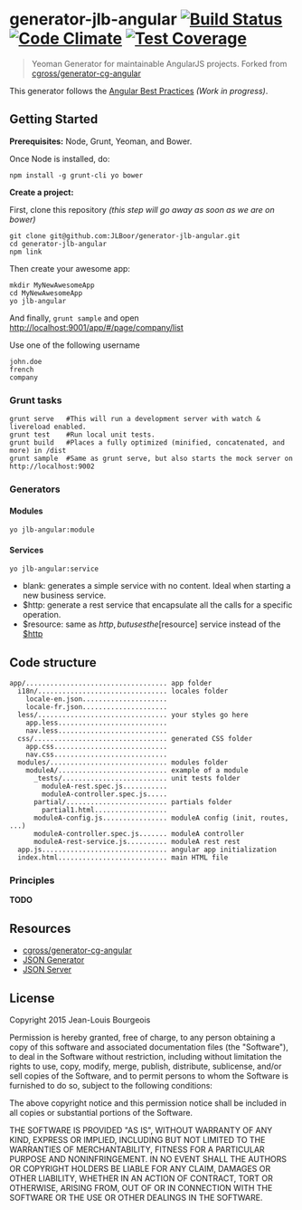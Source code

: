 [$http]: https://docs.angularjs.org/api/ng/service/$http
[$resource]: https://docs.angularjs.org/api/ngResource/service/$resource


# generator-jlb-angular [![Build Status](https://travis-ci.org/JLBoor/generator-jlb-angular.svg)](https://travis-ci.org/JLBoor/generator-jlb-angular) [![Code Climate](https://codeclimate.com/github/JLBoor/generator-jlb-angular/badges/gpa.svg)](https://codeclimate.com/github/JLBoor/generator-jlb-angular) [![Test Coverage](https://codeclimate.com/github/JLBoor/generator-jlb-angular/badges/coverage.svg)](https://codeclimate.com/github/JLBoor/generator-jlb-angular)

>Yeoman Generator for maintainable AngularJS projects. Forked from [cgross/generator-cg-angular](https://github.com/cgross/generator-cg-angular)

This generator follows the [Angular Best Practices](http://jlboor.github.io/angularjs/angular-best-practices-introduction/) *(Work in progress)*.


## Getting Started

**Prerequisites:** Node, Grunt, Yeoman, and Bower.

Once Node is installed, do:

    npm install -g grunt-cli yo bower


**Create a project:**

First, clone this repository *(this step will go away as soon as we are on bower)*

    git clone git@github.com:JLBoor/generator-jlb-angular.git
    cd generator-jlb-angular
    npm link

Then create your awesome app:

    mkdir MyNewAwesomeApp
    cd MyNewAwesomeApp
    yo jlb-angular

And finally, `grunt sample` and open [http://localhost:9001/app/#/page/company/list](http://localhost:9001/app/#/page/company/list)

Use one of the following username

    john.doe
    french
    company

### Grunt tasks
    grunt serve   #This will run a development server with watch & livereload enabled.
    grunt test    #Run local unit tests.
    grunt build   #Places a fully optimized (minified, concatenated, and more) in /dist
    grunt sample  #Same as grunt serve, but also starts the mock server on http://localhost:9002

### Generators
#### Modules
    yo jlb-angular:module

#### Services
    yo jlb-angular:service

- blank: generates a simple service with no content. Ideal when starting a new business service.
- $http: generate a rest service that encapsulate all the calls for a specific operation.
- $resource: same as $http, but uses the [$resource] service instead of the [$http]

## Code structure
    app/................................... app folder
      i18n/................................ locales folder
        locale-en.json.....................
        locale-fr.json.....................
      less/................................ your styles go here
        app.less...........................
        nav.less...........................
      css/................................. generated CSS folder
        app.css............................
        nav.css............................
      modules/............................. modules folder
        moduleA/........................... example of a module
          _tests/.......................... unit tests folder
            moduleA-rest.spec.js...........
            moduleA-controller.spec.js.....
          partial/......................... partials folder
            partial1.html..................
          moduleA-config.js................ moduleA config (init, routes, ...)
          moduleA-controller.spec.js....... moduleA controller
          moduleA-rest-service.js.......... moduleA rest rest
      app.js............................... angular app initialization
      index.html........................... main HTML file

### Principles
**TODO**

## Resources
- [cgross/generator-cg-angular](https://github.com/cgross/generator-cg-angular)
- [JSON Generator](http://www.json-generator.com/)
- [JSON Server](https://github.com/typicode/json-server)

## License

Copyright 2015 Jean-Louis Bourgeois

Permission is hereby granted, free of charge, to any person obtaining
a copy of this software and associated documentation files (the
"Software"), to deal in the Software without restriction, including
without limitation the rights to use, copy, modify, merge, publish,
distribute, sublicense, and/or sell copies of the Software, and to
permit persons to whom the Software is furnished to do so, subject to
the following conditions:

The above copyright notice and this permission notice shall be
included in all copies or substantial portions of the Software.

THE SOFTWARE IS PROVIDED "AS IS", WITHOUT WARRANTY OF ANY KIND,
EXPRESS OR IMPLIED, INCLUDING BUT NOT LIMITED TO THE WARRANTIES OF
MERCHANTABILITY, FITNESS FOR A PARTICULAR PURPOSE AND
NONINFRINGEMENT. IN NO EVENT SHALL THE AUTHORS OR COPYRIGHT HOLDERS BE
LIABLE FOR ANY CLAIM, DAMAGES OR OTHER LIABILITY, WHETHER IN AN ACTION
OF CONTRACT, TORT OR OTHERWISE, ARISING FROM, OUT OF OR IN CONNECTION
WITH THE SOFTWARE OR THE USE OR OTHER DEALINGS IN THE SOFTWARE.
